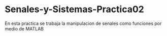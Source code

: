 # Senales-y-Sistemas-Practica02
En esta practica se trabaja la manipulacion de senales como funciones por medio de MATLAB
